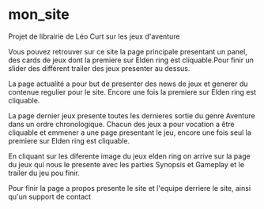# mon_site
Projet de librairie de Léo Curt sur les jeux d'aventure

Vous pouvez retrouver sur ce site la page principale presentant un panel, des cards de jeux dont la premiere sur Elden ring est cliquable.Pour finir un slider des différent trailer des jeux presenter au dessus.

La page actualité a pour but de presenter des news de jeux et generer du contenue regulier pour le site. Encore une fois la premiere sur Elden ring est cliquable.

La page dernier jeux presente toutes les dernieres sortie du genre Aventure dans un ordre chronologique. Chacun des jeux a pour vocation a être cliquable et emmener a une page presentant le jeu, encore une fois seul la premiere sur Elden ring est cliquable.

En cliquant sur les diferente image du jeux elden ring on arrive sur la page du jeux qui nous le presente avec les parties Synopsis et Gameplay et le trailer du jeu pou finir.

Pour finir la page a propos presente le site et l'equipe derriere le site, ainsi qu'un support de contact